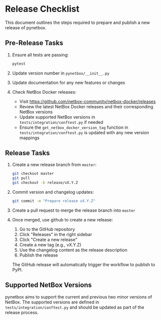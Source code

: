 # Release Checklist

This document outlines the steps required to prepare and publish a new release of pynetbox.

## Pre-Release Tasks

1. Ensure all tests are passing:

   ```bash
   pytest
   ```

2. Update version number in `pynetbox/__init__.py`
3. Update documentation for any new features or changes
4. Check NetBox Docker releases:
    - Visit https://github.com/netbox-community/netbox-docker/releases
    - Review the latest NetBox Docker releases and their corresponding NetBox versions
    - Update supported NetBox versions in `tests/integration/conftest.py` if needed
    - Ensure the `get_netbox_docker_version_tag` function in `tests/integration/conftest.py` is updated with any new version mappings

## Release Tasks

1. Create a new release branch from `master`:
   ```bash
   git checkout master
   git pull
   git checkout -b release/vX.Y.Z
   ```

2. Commit version and changelog updates:
   ```bash
   git commit -m "Prepare release vX.Y.Z"
   ```

3. Create a pull request to merge the release branch into `master`

4. Once merged, use github to create a new release:
    1. Go to the GitHub repository
    2. Click "Releases" in the right sidebar
    3. Click "Create a new release"
    4. Create a new tag (e.g., vX.Y.Z)
    5. Use the changelog content as the release description
    6. Publish the release

    The GitHub release will automatically trigger the workflow to publish to PyPI.

## Supported NetBox Versions

pynetbox aims to support the current and previous two minor versions of NetBox. The supported versions are defined in `tests/integration/conftest.py` and should be updated as part of the release process. 